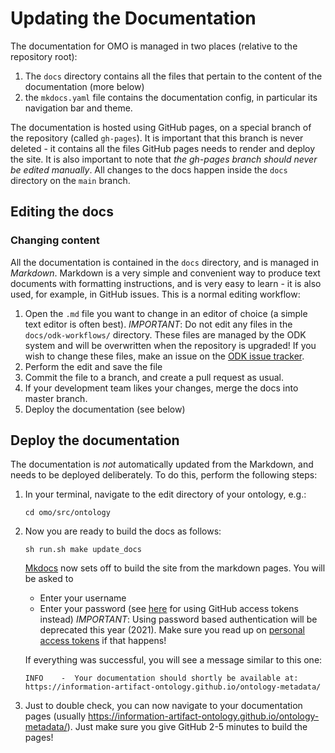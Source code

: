 # Updating the Documentation

The documentation for OMO is managed in two places (relative to the repository root):

1. The `docs` directory contains all the files that pertain to the content of the documentation (more below)
2. the `mkdocs.yaml` file contains the documentation config, in particular its navigation bar and theme.

The documentation is hosted using GitHub pages, on a special branch of the repository (called `gh-pages`). It is important that this branch is never deleted - it contains all the files GitHub pages needs to render and deploy the site. It is also important to note that _the gh-pages branch should never be edited manually_. All changes to the docs happen inside the `docs` directory on the `main` branch.

## Editing the docs

### Changing content
All the documentation is contained in the `docs` directory, and is managed in _Markdown_. Markdown is a very simple and convenient way to produce text documents with formatting instructions, and is very easy to learn - it is also used, for example, in GitHub issues. This is a normal editing workflow:

1. Open the `.md` file you want to change in an editor of choice (a simple text editor is often best). _IMPORTANT_: Do not edit any files in the `docs/odk-workflows/` directory. These files are managed by the ODK system and will be overwritten when the repository is upgraded! If you wish to change these files, make an issue on the [ODK issue tracker](https://github.com/INCATools/ontology-development-kit/issues).
2. Perform the edit and save the file
3. Commit the file to a branch, and create a pull request as usual. 
4. If your development team likes your changes, merge the docs into master branch.
5. Deploy the documentation (see below)

## Deploy the documentation

The documentation is _not_ automatically updated from the Markdown, and needs to be deployed deliberately. To do this, perform the following steps:

1. In your terminal, navigate to the edit directory of your ontology, e.g.:
   ```
   cd omo/src/ontology
   ```
2. Now you are ready to build the docs as follows:
   ```
   sh run.sh make update_docs
   ```
   [Mkdocs](https://www.mkdocs.org/) now sets off to build the site from the markdown pages. You will be asked to
    - Enter your username
    - Enter your password (see [here](https://docs.github.com/en/github/authenticating-to-github/creating-a-personal-access-token) for using GitHub access tokens instead)
      _IMPORTANT_: Using password based authentication will be deprecated this year (2021). Make sure you read up on [personal access tokens](https://docs.github.com/en/github/authenticating-to-github/creating-a-personal-access-token) if that happens!

   If everything was successful, you will see a message similar to this one:

   ```
   INFO    -  Your documentation should shortly be available at: https://information-artifact-ontology.github.io/ontology-metadata/ 
   ```
3. Just to double check, you can now navigate to your documentation pages (usually https://information-artifact-ontology.github.io/ontology-metadata/). 
   Just make sure you give GitHub 2-5 minutes to build the pages!

